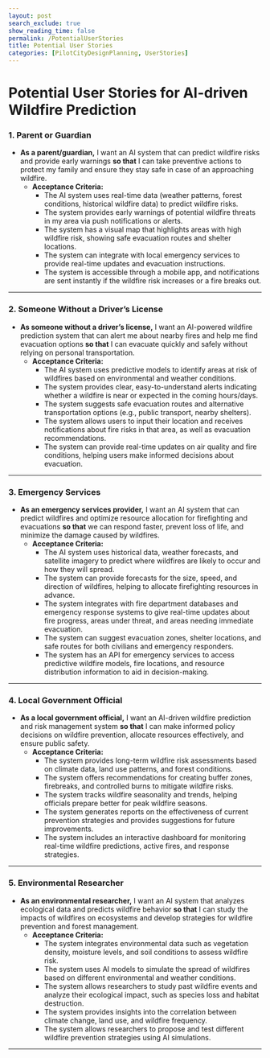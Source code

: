 ```yaml
---
layout: post
search_exclude: true
show_reading_time: false
permalink: /PotentialUserStories
title: Potential User Stories
categories: [PilotCityDesignPlanning, UserStories]
---
```


# **Potential User Stories for AI-driven Wildfire Prediction**

### **1. Parent or Guardian**
- **As a parent/guardian,** I want an AI system that can predict wildfire risks and provide early warnings **so that** I can take preventive actions to protect my family and ensure they stay safe in case of an approaching wildfire.
    - **Acceptance Criteria:**
      - The AI system uses real-time data (weather patterns, forest conditions, historical wildfire data) to predict wildfire risks.
      - The system provides early warnings of potential wildfire threats in my area via push notifications or alerts.
      - The system has a visual map that highlights areas with high wildfire risk, showing safe evacuation routes and shelter locations.
      - The system can integrate with local emergency services to provide real-time updates and evacuation instructions.
      - The system is accessible through a mobile app, and notifications are sent instantly if the wildfire risk increases or a fire breaks out.

---

### **2. Someone Without a Driver’s License**
- **As someone without a driver’s license,** I want an AI-powered wildfire prediction system that can alert me about nearby fires and help me find evacuation options **so that** I can evacuate quickly and safely without relying on personal transportation.
    - **Acceptance Criteria:**
      - The AI system uses predictive models to identify areas at risk of wildfires based on environmental and weather conditions.
      - The system provides clear, easy-to-understand alerts indicating whether a wildfire is near or expected in the coming hours/days.
      - The system suggests safe evacuation routes and alternative transportation options (e.g., public transport, nearby shelters).
      - The system allows users to input their location and receives notifications about fire risks in that area, as well as evacuation recommendations.
      - The system can provide real-time updates on air quality and fire conditions, helping users make informed decisions about evacuation.

---

### **3. Emergency Services**
- **As an emergency services provider,** I want an AI system that can predict wildfires and optimize resource allocation for firefighting and evacuations **so that** we can respond faster, prevent loss of life, and minimize the damage caused by wildfires.
    - **Acceptance Criteria:**
      - The AI system uses historical data, weather forecasts, and satellite imagery to predict where wildfires are likely to occur and how they will spread.
      - The system can provide forecasts for the size, speed, and direction of wildfires, helping to allocate firefighting resources in advance.
      - The system integrates with fire department databases and emergency response systems to give real-time updates about fire progress, areas under threat, and areas needing immediate evacuation.
      - The system can suggest evacuation zones, shelter locations, and safe routes for both civilians and emergency responders.
      - The system has an API for emergency services to access predictive wildfire models, fire locations, and resource distribution information to aid in decision-making.

---

### **4. Local Government Official**
- **As a local government official,** I want an AI-driven wildfire prediction and risk management system **so that** I can make informed policy decisions on wildfire prevention, allocate resources effectively, and ensure public safety.
    - **Acceptance Criteria:**
      - The system provides long-term wildfire risk assessments based on climate data, land use patterns, and forest conditions.
      - The system offers recommendations for creating buffer zones, firebreaks, and controlled burns to mitigate wildfire risks.
      - The system tracks wildfire seasonality and trends, helping officials prepare better for peak wildfire seasons.
      - The system generates reports on the effectiveness of current prevention strategies and provides suggestions for future improvements.
      - The system includes an interactive dashboard for monitoring real-time wildfire predictions, active fires, and response strategies.

---

### **5. Environmental Researcher**
- **As an environmental researcher,** I want an AI system that analyzes ecological data and predicts wildfire behavior **so that** I can study the impacts of wildfires on ecosystems and develop strategies for wildfire prevention and forest management.
    - **Acceptance Criteria:**
      - The system integrates environmental data such as vegetation density, moisture levels, and soil conditions to assess wildfire risk.
      - The system uses AI models to simulate the spread of wildfires based on different environmental and weather conditions.
      - The system allows researchers to study past wildfire events and analyze their ecological impact, such as species loss and habitat destruction.
      - The system provides insights into the correlation between climate change, land use, and wildfire frequency.
      - The system allows researchers to propose and test different wildfire prevention strategies using AI simulations.

---